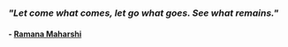 ### _"Let come what comes, let go what goes. See what remains."_

#### - <a href="https://en.wikipedia.org/wiki/Ramana_Maharshi" target="_blank">Ramana Maharshi</a>
